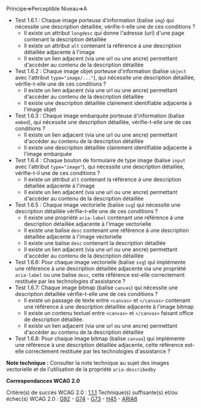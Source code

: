 Principe=>Perceptible
Niveau=>A

+ Test 1.6.1 : Chaque image porteuse d'information (balise `img`) qui nécessite une description détaillée, vérifie-t-elle une de ces conditions ?
  + Il existe un attribut `longdesc` qui donne l'adresse (url) d'une page contenant la description détaillée
  + Il existe un attribut `alt` contenant la référence à une description détaillée adjacente à l'image
  + Il existe un lien adjacent (via une url ou une ancre) permettant d'accéder au contenu de la description détaillée
+ Test 1.6.2 : Chaque image objet porteuse d'information (balise `object` avec l'attribut `type="image/..."`), qui nécessite une description détaillée, vérifie-t-elle une de ces conditions ?
  + Il existe un lien adjacent (via une url ou une ancre) permettant d'accéder au contenu de la description détaillée
  + Il existe une description détaillée clairement identifiable adjacente à l'image objet
+ Test 1.6.3 : Chaque image embarquée porteuse d'information (balise `embed`), qui nécessite une description détaillée, vérifie-t-elle une de ces conditions ?
  + Il existe un lien adjacent (via une url ou une ancre) permettant d'accéder au contenu de la description détaillée
  + Il existe une description détaillée clairement identifiable adjacente à l'image embarquée
+ Test 1.6.4 : Chaque bouton de formulaire de type image (balise `input` avec l'attribut `type="image"`), qui nécessite une description détaillée, vérifie-t-il une de ces conditions ?
  + Il existe un attribut `alt` contenant la référence à une description détaillée adjacente à l'image
  + Il existe un lien adjacent (via une url ou une ancre) permettant d'accéder au contenu de la description détaillée
+ Test 1.6.5 : Chaque image vectorielle (balise `svg`) qui nécessite une description détaillée vérifie-t-elle une de ces conditions ?
  + Il existe une propriété `aria-label` contenant une référence à une description détaillée adjacente à l'image vectorielle
  + Il existe une balise `desc` contenant une référence à une description détaillée adjacente à l'image vectorielle
  + Il existe une balise `desc` contenant la description détaillée
  + Il existe un lien adjacent (via une url ou une ancre) permettant d'accéder au contenu de la description détaillée
+ Test 1.6.6: Pour chaque image vectorielle (balise `svg`) qui implémente une référence à une description détaillée adjacente via une propriété `aria-label` ou une balise `desc`, cette référence est-elle correctement restituée par les technologies d'assistance ?
+ Test 1.6.7: Chaque image bitmap (balise `canvas`) qui nécessite une description détaillée vérifie-t-elle une de ces conditions ?
  + Il existe un passage de texte entre `<canvas>` et `</canvas>` contenant une référence à une description détaillée adjacente à l'image bitmap
  + Il existe un contenu textuel entre `<canvas>` et `</canvas>` faisant office de description détaillée.
  + Il existe un lien adjacent (via une url ou une ancre) permettant d'accéder au contenu de la description détaillée
+ Test 1.6.8: Pour chaque image bitmap (balise `canvas`) qui implémente une référence à une description détaillée adjacente, cette référence est-elle correctement restituée par les technologies d'assistance ?

**Note technique :** Consulter la note technique au sujet des images vectorielle et de l'utilisation de la propriété `aria-describedby`

**Correspondances WCAG 2.0**

Critère(s) de succès WCAG 2.0 : [1.1.1](http://www.w3.org/Translations/WCAG20-fr/#text-equiv-all)
Technique(s) suffisante(s) et/ou échec(s) WCAG 2.0 : [G92](http://www.w3.org/TR/WCAG-TECHS/G92.html) - [G74](http://www.w3.org/TR/WCAG-TECHS/G74.html) - [G73](http://www.w3.org/TR/WCAG-TECHS/G73.html) - [H45](http://www.w3.org/TR/WCAG-TECHS/H45.html) - [ARIA6](http://www.w3.org/TR/WCAG-TECHS/ARIA6.html)

